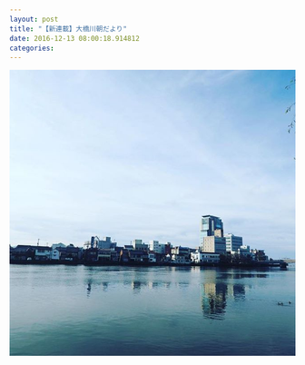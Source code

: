 ```yaml
---
layout: post
title: "【新連載】大橋川朝だより"
date: 2016-12-13 08:00:18.914812
categories: 
---
```


![](/assets/images/201612/15403421_818935811581877_6274099345667129344_n.jpg)


